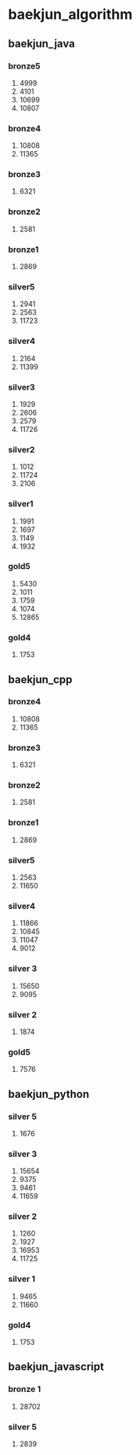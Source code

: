 # baekjun_algorithm
## baekjun_java
### bronze5
1. 4999
2. 4101
3. 10699
4. 10807
### bronze4
1. 10808
2. 11365
### bronze3
1. 6321
### bronze2
1. 2581
### bronze1
1. 2869
### silver5
1. 2941
2. 2563
3. 11723
### silver4
1. 2164
2. 11399
### silver3
1. 1929
2. 2606
3. 2579
4. 11726
### silver2
1. 1012
2. 11724
3. 2106
### silver1
1. 1991
2. 1697
3. 1149
4. 1932
### gold5
1. 5430
2. 1011
3. 1759
4. 1074
5. 12865
### gold4
1. 1753

## baekjun_cpp
### bronze4
1. 10808
2. 11365
### bronze3
1. 6321 
### bronze2
1. 2581
### bronze1
1. 2869
### silver5
1. 2563
2. 11650
### silver4
1. 11866
2. 10845
3. 11047
4. 9012
### silver 3
1. 15650
2. 9095
### silver 2
1. 1874

### gold5
1. 7576


## baekjun_python
### silver 5
1. 1676
### silver 3
1. 15654
2. 9375
3. 9461
4. 11659
### silver 2
1. 1260
2. 1927
3. 16953
4. 11725
### silver 1
1. 9465
2. 11660
### gold4
1. 1753




## baekjun_javascript
### bronze 1
1. 28702
### silver 5
1. 2839

